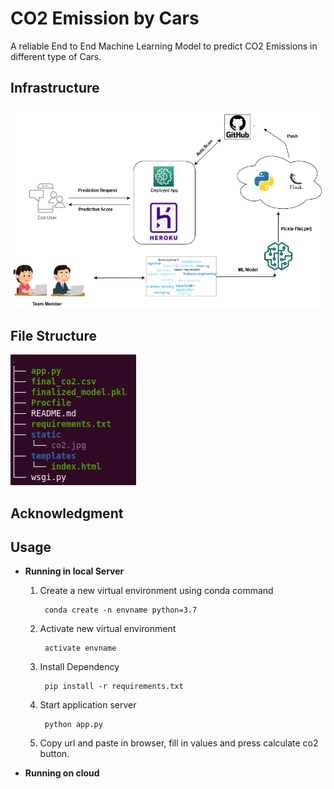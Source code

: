 # CO2 Emission by Cars
A reliable End to End Machine Learning Model to predict CO2 Emissions in different type of Cars. 

## Infrastructure

![](C02_Arch_Diagram.png)

## File Structure 

![](file_tree.png)

## Acknowledgment


## Usage

* <b>Running in local Server</b>

	1. Create a new virtual environment using conda command 
	
		    conda create -n envname python=3.7
		    
    2. Activate new virtual environment
    
          	activate envname
            
    3. Install Dependency
    
           	pip install -r requirements.txt
            
    4. Start application server
    
           	python app.py
            
    5. Copy url and paste in browser, fill in values and press calculate co2 button.
    
* <b>Running on cloud</b>


